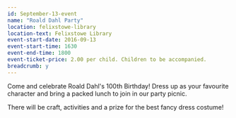 ```yaml
---
id: September-13-event
name: "Roald Dahl Party"
location: felixstowe-library
location-text: Felixstowe Library
event-start-date: 2016-09-13
event-start-time: 1630
event-end-time: 1800
event-ticket-price: 2.00 per child. Children to be accompanied.
breadcrumb: y
---
```

Come and celebrate Roald Dahl's 100th Birthday! Dress up as your favourite
character and bring a packed lunch to join in our party picnic.

There will be craft, activities and a prize for the best fancy dress costume!
